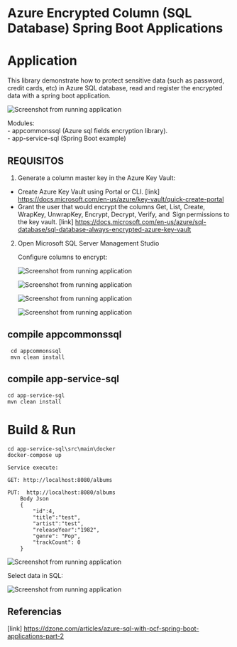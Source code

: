 # Azure Encrypted Column (SQL Database) Spring Boot Applications

 # Application
	
 This library demonstrate how to protect sensitive data (such as password, credit cards, etc) in Azure SQL database,
 read and register the encrypted data with a spring boot application.
		
 ![Screenshot from running application](img/architecture.png?raw=true "Screenshot insert")
			
   Modules:  
         - appcommonssql (Azure sql fields encryption library).        
         - app-service-sql (Spring Boot example)
      
  ## REQUISITOS
  
   1. Generate a column master key in the Azure Key Vault:
  
   - Create Azure Key Vault using Portal or CLI. 
       [link] https://docs.microsoft.com/en-us/azure/key-vault/quick-create-portal
   - Grant the user that would encrypt the columns Get, List, Create, WrapKey, UnwrapKey, Encrypt, Decrypt, Verify, and
      Sign permissions to the key vault.
        [link] https://docs.microsoft.com/en-us/azure/sql-database/sql-database-always-encrypted-azure-key-vault
   
   2. Open Microsoft SQL Server Management Studio
   
      Configure columns to encrypt:
      
      ![Screenshot from running application](img/sql1.png?raw=true "Screenshot insert")
      
      ![Screenshot from running application](img/sql2.png?raw=true "Screenshot insert")
      
      ![Screenshot from running application](img/sql3.png?raw=true "Screenshot insert")
      
      ![Screenshot from running application](img/sql4.png?raw=true "Screenshot insert")         
              
  ## compile  appcommonssql
	 
	 cd appcommonssql
	 mvn clean install
	 
  ## compile  app-service-sql
  
    cd app-service-sql
    mvn clean install
    
  # Build & Run
  
    cd app-service-sql\src\main\docker
    docker-compose up  
    
    Service execute: 
    
    GET: http://localhost:8080/albums
    
    PUT:  http://localhost:8080/albums
        Body Json
        {
        	"id":4,
        	"title":"test",
        	"artist":"test",
        	"releaseYear":"1982",
        	"genre": "Pop",
            "trackCount": 0
        }
       
   ![Screenshot from running application](img/insert1.png?raw=true "Screenshot insert")
     
     
   Select data in SQL:
   
   ![Screenshot from running application](img/select1.png?raw=true "Screenshot select sql")
     
        
  ## Referencias
    
   [link] https://dzone.com/articles/azure-sql-with-pcf-spring-boot-applications-part-2
    
    
    
	 
	 
  